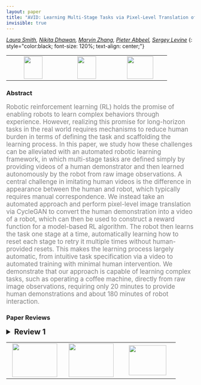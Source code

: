 ```yaml
---
layout: paper
title: "AVID: Learning Multi-Stage Tasks via Pixel-Level Translation of Human Videos"
invisible: true
---
```

*[Laura Smith](https://lauramsmith.github.io), [Nikita Dhawan](https://www.linkedin.com/in/nikita-dhawan-7a4a29149/), [Marvin Zhang](http://marvinzhang.com),  [Pieter Abbeel](https://people.eecs.berkeley.edu/~pabbeel/), [Sergey Levine](https://people.eecs.berkeley.edu/~svlevine/)*
{: style="color:black; font-size: 120%; text-align: center;"}

<table width="30%"> <tr>
<td style="width: 20%; text-align: center;"><a href="http://www.roboticsproceedings.org/rss16/p024.pdf"><img src="{{ site.baseurl }}/images/paper_link.png"
width = "50"  height = "60"/> </a> </td>

<td style="width: 20%; text-align: center;"><a href="https://sites.google.com/view/rss20avid"><img src="{{ site.baseurl }}/images/website_link.png"
width = "50"  height = "60"/> </a> </td>

<td style="width: 20%; text-align: center;"><a href="nan"><img src="{{ site.baseurl }}/images/pheedloop_link.png"
width = "70"  height = "60"/> </a> </td>

</tr></table>

### Abstract
<html><p style="color:gray; font-size: 120%; text-align: justified;">
Robotic reinforcement learning (RL) holds the promise of enabling robots to learn complex behaviors through experience. However, realizing this promise for long-horizon tasks in the real world requires mechanisms to reduce human burden in terms of defining the task and scaffolding the learning process. In this paper, we study how these challenges can be alleviated with an automated robotic learning framework, in which multi-stage tasks are defined simply by providing videos of a human demonstrator and then learned autonomously by the robot from raw image observations. A central challenge in imitating human videos is the difference in appearance between the human and robot, which typically requires manual correspondence. We instead take an automated approach and perform pixel-level image translation via CycleGAN to convert the human demonstration into a video of a robot, which can then be used to construct a reward function for a model-based RL algorithm. The robot then learns the task one stage at a time, automatically learning how to reset each stage to retry it multiple times without human-provided resets. This makes the learning process largely automatic, from intuitive task specification via a video to automated training with minimal human intervention. We demonstrate that our approach is capable of learning complex tasks, such as operating a coffee machine, directly from raw image observations, requiring only 20 minutes to provide human demonstrations and about 180 minutes of robot interaction.
</p></html>

### Paper Reviews
<details><summary style="font-size:20px;"><b> Review 1</b></summary>
<p style="color:gray; font-size: 120%; text-align: justified;">
(Originality)The main originality in the work is the full system to go from videos of human demonstrations to a robot policy that can solve a multi-stage task. The authors break this problem up into several pieces. They propose to train an image translation model to translate from human demonstration videos to robot videos to account for differences in morphology. Next, they manually segment the human videos at stage boundaries into instruction images that are used for training a model-based RL agent to reach these instruction images and solve each part of a task in sequence. The authors leverage a latent-space model-based RL algorithm along with a learned classifier that provides rewards for reaching instruction images. They use the classifier confidence to dictate whether additional human labels of success and failure should be solicited, and whether to try and autonomously reset to the start of a stage to try again, in order to limit human intervention in the system.There have already been several works that tackle each of the aforementioned pieces - including using CycleGAN for image translation, latent-space MPC for model-based RL, doing RL with autonomous resets, and using a learned classifier as a reward function in real robot RL along with human queries. The main novelty of the paper is a system that combines all of these approaches together, and demonstrating the efficacy of the system over alternative choices.(Quality)The authors compare against a large set of baselines and ablations, and the empirical evaluations are good. They showcase the value of instruction images, using latent-space planning (compared to planning directly in image space) and the value of stage-wise training and resetting through the classifier (when compared to a method like BC). However, although the tasks shown are multi-stage, the action space seems to have been severely restricted, making the tasks significantly easier. The robot appears to purely move in a 2D vertical plane at a very low rate. While the authors mention that end effector velocity control is used, the robot appears to have just 3 dimensions of control - a delta position in 2 dimensions, and a grasping signal.The quality of the final policies is also pretty poor (this is perhaps due to the frequency of control being low - the policy is very choppy in execution and seems to fail often).(Clarity)The clarity of the paper is sufficient. A few parts of the method could use some more detail. For example, the MPC-CEM subroutine could use some more explanation.(Significance)While the basic motivation is clear - to ease the burden of humans while allowing the system to learn as much as it can on its own from videos of human demonstrations and a modest amount of human labels - there are significant concerns about why the proposed methodology should be used in practice over alternatives.Only a subset of translated CycleGAN translated images are used - the instruction images. Consequently there is no need for the CycleGAN to generate accurate translations - they only need to be accurate at the task segment boundaries. Furthermore, the ease of providing supervision for the CycleGAN is questionable when compared to an alternative such as kinesthetic teaching. The authors mention that only a modest number of human videos are used for traning. In that case, it seems as though kinesthetic teaching could be used to just collect a variety of robot images at stage boundaries. The CycleGan supervision already requires placing items into the robot's hand - it is a small step from there, to moving the robot to the appropriate locations in the environment. It seems to me that not much technical human ability would be required to capture a modest number of frames of the robot in each of the stages, compared to ensuring that diverse and varied robot data is captured for training the full CycleGAN. That being said, the generated robot translations seem to be of surprisingly high quality. 
</p> </details>

<table width="100%"><tr><td style="width: 30%; text-align: center;"><a href="{{ site.baseurl }}/program/papers/23"> <img src="{{ site.baseurl }}/images/previous_icon.png" width = "120"  height = "90"/> </a> </td>

<td style="width: 30%; text-align: center;"><a href="{{ site.baseurl }}/program/papers"> <img src="{{ site.baseurl }}/images/overview_icon.png" width = "120"  height = "90"/> </a> </td> 

<td style="width: 30%; text-align: center;"><a href="{{ site.baseurl }}/program/papers/25"> <img src="{{ site.baseurl }}/images/next_icon.png" width = "100"  height = "80"/> </a> </td> 

</tr></table>

